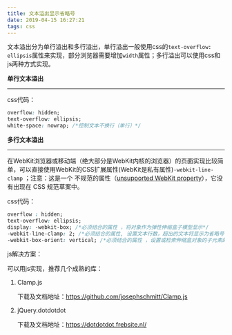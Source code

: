 ```yaml
---
title: 文本溢出显示省略号
date: 2019-04-15 16:27:21
tags: css
---
```


文本溢出分为单行溢出和多行溢出，单行溢出一般使用css的`text-overflow: ellipsis`属性来实现，部分浏览器需要增加`width`属性；多行溢出可以使用css和js两种方式实现。

**单行文本溢出**

------

css代码：

```css
overflow: hidden;
text-overflow: ellipsis;
white-space: nowrap; /*控制文本不换行（单行）*/
```

<!-- More -->

**多行文本溢出**

------

在WebKit浏览器或移动端（绝大部分是WebKit内核的浏览器）的页面实现比较简单，可以直接使用WebKit的CSS扩展属性(WebKit是私有属性)`-webkit-line-clamp` ；注意：这是一个 不规范的属性（[unsupported WebKit property](http://developer.apple.com/safari/library/documentation/AppleApplications/Reference/SafariCSSRef/Articles/StandardCSSProperties.html#//apple_ref/doc/uid/TP30001266-UnsupportedProperties)），它没有出现在 CSS 规范草案中。

css代码：

```css
overflow : hidden;
text-overflow: ellipsis;
display: -webkit-box; /*必须结合的属性 ，将对象作为弹性伸缩盒子模型显示*/
-webkit-line-clamp: 2; /*必须结合的属性, 设置文本行数，超出的文本将显示为省略号*/
-webkit-box-orient: vertical; /*必须结合的属性 ，设置或检索伸缩盒对象的子元素的排列方式*/
```

js解决方案：

可以用js实现，推荐几个成熟的库：

1. Clamp.js

   下载及文档地址：https://github.com/josephschmitt/Clamp.js

2. jQuery.dotdotdot

   下载及文档地址：https://dotdotdot.frebsite.nl/